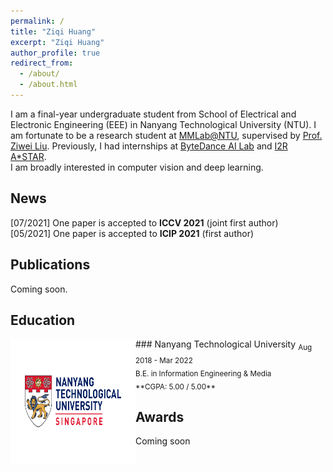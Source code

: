 ```yaml
---
permalink: /
title: "Ziqi Huang"
excerpt: "Ziqi Huang"
author_profile: true
redirect_from:
  - /about/
  - /about.html
---
```


I am a final-year undergraduate student from School of Electrical and Electronic Engineering (EEE) in Nanyang Technological University (NTU). I am fortunate to be a research student at [MMLab@NTU](https://www.mmlab-ntu.com), supervised by [Prof. Ziwei Liu](https://liuziwei7.github.io). Previously, I had internships at [ByteDance AI Lab](https://ailab.bytedance.com) and [I2R A*STAR](https://www.a-star.edu.sg/i2r).
<br />
I am broadly interested in computer vision and deep learning.


News
-----
[07/2021] One paper is accepted to **ICCV 2021** (joint first author)  <br />
[05/2021] One paper is accepted to **ICIP 2021** (first author)


Publications
-----
Coming soon.


Education
-----
<img style="float: left;" src="../images/NTU_logo.png" width="200" height="200">
### Nanyang Technological University
<sub>Aug 2018 - Mar 2022</sub>  <br />
<sub>B.E. in Information Engineering & Media</sub> <br />
<sub>**CGPA: 5.00 / 5.00**</sub>

Awards
-----
Coming soon
